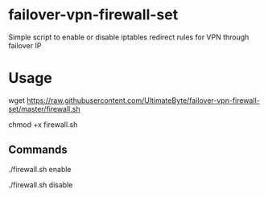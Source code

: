 # failover-vpn-firewall-set
Simple script to enable or disable iptables redirect rules for VPN through failover IP

# Usage

wget https://raw.githubusercontent.com/UltimateByte/failover-vpn-firewall-set/master/firewall.sh

chmod +x firewall.sh

## Commands

./firewall.sh enable

./firewall.sh disable
